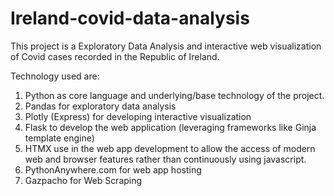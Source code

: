 # Ireland-covid-data-analysis
This project is a Exploratory Data Analysis and interactive web visualization of Covid cases recorded in the Republic of Ireland.

Technology used are:
1. Python as core language and underlying/base technology of the project.
2. Pandas for exploratory data analysis
3. Plotly (Express) for developing interactive visualization
4. Flask to develop the web application (leveraging frameworks like Ginja template engine)
5. HTMX use in the web app development to allow the access of modern web and browser features rather than continuously using javascript.
6. PythonAnywhere.com for web app hosting
7. Gazpacho  for Web Scraping
